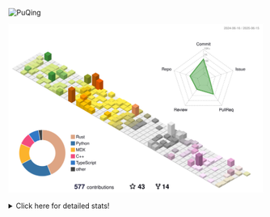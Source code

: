 ![PuQing](https://user-images.githubusercontent.com/27223114/171565019-9a56fae6-b08b-421f-99db-7e830da42371.png)

![](./profile-3d-contrib/profile-season-animate.svg)

<details>
<summary>Click here for detailed stats!</summary>

<!--START_SECTION:waka-->
![Lines of code](https://img.shields.io/badge/From%20Hello%20World%20I%27ve%20Written-2.0%20million%20lines%20of%20code-blue)

**🐱 My GitHub Data** 

> 📦 446.3 kB Used in GitHub's Storage 
 > 
> 🏆 212 Contributions in the Year 2025
 > 
> 🚫 Not Opted to Hire
 > 
> 📜 40 Public Repositories 
 > 
> 🔑 34 Private Repositories 
 > 
**I'm an Early 🐤** 

```text
🌞 Morning                928 commits         ███░░░░░░░░░░░░░░░░░░░░░░   10.51 % 
🌆 Daytime                3827 commits        ███████████░░░░░░░░░░░░░░   43.35 % 
🌃 Evening                1984 commits        ██████░░░░░░░░░░░░░░░░░░░   22.47 % 
🌙 Night                  2089 commits        ██████░░░░░░░░░░░░░░░░░░░   23.66 % 
```


📊 **This Week I Spent My Time On** 

```text
💬 Programming Languages: 
Other                    33 hrs 21 mins      █████████████████░░░░░░░░   66.20 % 
Python                   11 hrs 13 mins      ██████░░░░░░░░░░░░░░░░░░░   22.27 % 
Typst                    2 hrs 54 mins       █░░░░░░░░░░░░░░░░░░░░░░░░   05.78 % 
Org                      42 mins             ░░░░░░░░░░░░░░░░░░░░░░░░░   01.42 % 
HTML                     22 mins             ░░░░░░░░░░░░░░░░░░░░░░░░░   00.73 % 

🔥 Editors: 
Arc                      25 hrs 54 mins      █████████████░░░░░░░░░░░░   51.41 % 
VS Code                  15 hrs 17 mins      ████████░░░░░░░░░░░░░░░░░   30.33 % 
Ghostty                  4 hrs 44 mins       ██░░░░░░░░░░░░░░░░░░░░░░░   09.41 % 
Telegram                 2 hrs 58 mins       █░░░░░░░░░░░░░░░░░░░░░░░░   05.90 % 
NetEaseMusic             1 hr 25 mins        █░░░░░░░░░░░░░░░░░░░░░░░░   02.82 % 

💻 Operating System: 
Mac                      35 hrs 41 mins      ██████████████████░░░░░░░   70.82 % 
WSL                      13 hrs 31 mins      ███████░░░░░░░░░░░░░░░░░░   26.83 % 
Linux                    1 hr 11 mins        █░░░░░░░░░░░░░░░░░░░░░░░░   02.35 % 
```


<!--END_SECTION:waka-->
</details>
